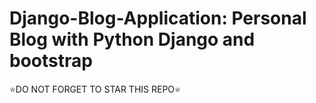 # Django-Blog-Application: Personal Blog with Python Django and bootstrap
⭐DO NOT FORGET TO STAR THIS REPO⭐
